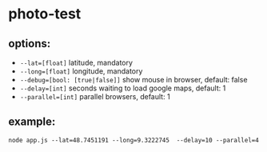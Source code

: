 # photo-test
## options:

* `--lat=[float]` latitude, mandatory
* `--long=[float]` longitude, mandatory
* `--debug=[bool: [true|false]]` show mouse in browser, default: false
* `--delay=[int]` seconds waiting to load google maps, default: 1
* `--parallel=[int]` parallel browsers, default: 1 


## example: 
`node app.js --lat=48.7451191 --long=9.3222745  --delay=10 --parallel=4`